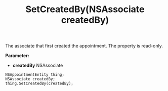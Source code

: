 ﻿---
uid: crmscript_ref_NSAppointmentEntity_SetCreatedBy
title: SetCreatedBy(NSAssociate createdBy)
intellisense: NSAppointmentEntity.SetCreatedBy
keywords: NSAppointmentEntity, GetCreatedBy
so.topic: reference
---

The associate that first created the appointment. The property is read-only.

**Parameter:** 
 - **createdBy** NSAssociate

```crmscript
NSAppointmentEntity thing;
NSAssociate createdBy;
thing.SetCreatedBy(createdBy);
```


